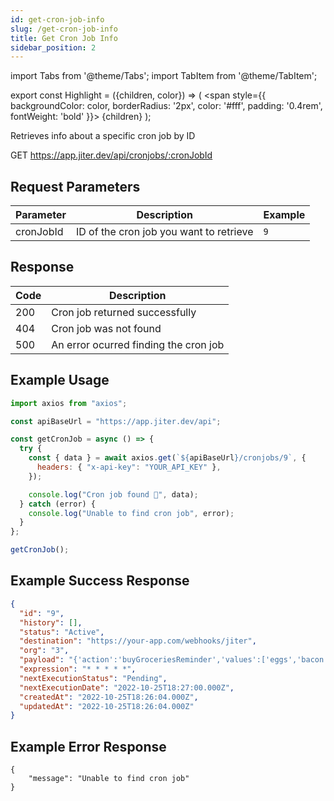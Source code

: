 ```yaml
---
id: get-cron-job-info
slug: /get-cron-job-info
title: Get Cron Job Info
sidebar_position: 2
---
```


import Tabs from '@theme/Tabs';
import TabItem from '@theme/TabItem';

export const Highlight = ({children, color}) => (
<span
style={{
      backgroundColor: color,
      borderRadius: '2px',
      color: '#fff',
      padding: '0.4rem',
      fontWeight: 'bold'
    }}>
{children}
</span>
);

Retrieves info about a specific cron job by ID

<Highlight color="#0091ea">GET</Highlight> https://app.jiter.dev/api/cronjobs/:cronJobId

## Request Parameters

| Parameter | Description                             | Example |
| --------- | --------------------------------------- | ------- |
| cronJobId | ID of the cron job you want to retrieve | `9`     |

## Response

| Code | Description                           |
| ---- | ------------------------------------- |
| 200  | Cron job returned successfully        |
| 404  | Cron job was not found                |
| 500  | An error ocurred finding the cron job |

## Example Usage

<Tabs>
<TabItem value="ts" label="TypeScript" default>

```jsx title="index.ts"
import axios from "axios";

const apiBaseUrl = "https://app.jiter.dev/api";

const getCronJob = async () => {
  try {
    const { data } = await axios.get(`${apiBaseUrl}/cronjobs/9`, {
      headers: { "x-api-key": "YOUR_API_KEY" },
    });

    console.log("Cron job found 🎉", data);
  } catch (error) {
    console.log("Unable to find cron job", error);
  }
};

getCronJob();
```

</TabItem>
</Tabs>

## Example Success Response

```json
{
  "id": "9",
  "history": [],
  "status": "Active",
  "destination": "https://your-app.com/webhooks/jiter",
  "org": "3",
  "payload": "{'action':'buyGroceriesReminder','values':['eggs','bacon','pasta','bread']}",
  "expression": "* * * * *",
  "nextExecutionStatus": "Pending",
  "nextExecutionDate": "2022-10-25T18:27:00.000Z",
  "createdAt": "2022-10-25T18:26:04.000Z",
  "updatedAt": "2022-10-25T18:26:04.000Z"
}
```

## Example Error Response

```
{
	"message": "Unable to find cron job"
}
```
